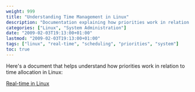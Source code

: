 ```yaml
---
weight: 999
title: "Understanding Time Management in Linux"
description: "Documentation explaining how priorities work in relation to time allocation in Linux systems"
categories: ["Linux", "System Administration"]
date: "2009-02-03T19:13:00+01:00"
lastmod: "2009-02-03T19:13:00+01:00"
tags: ["linux", "real-time", "scheduling", "priorities", "system"]
toc: true
---
```


Here's a document that helps understand how priorities work in relation to time allocation in Linux:

[Real-time in Linux](/pdf/temps_réel_sous_linux.pdf)

